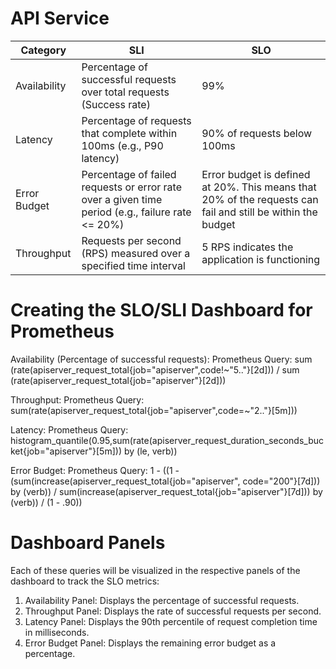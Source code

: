 # API Service

| Category     | SLI                                                                                           | SLO                                                                                                         |
|--------------|-----------------------------------------------------------------------------------------------|-------------------------------------------------------------------------------------------------------------|
| Availability | Percentage of successful requests over total requests (Success rate)                           | 99%                                                                                                         |
| Latency      | Percentage of requests that complete within 100ms (e.g., P90 latency)                          | 90% of requests below 100ms                                                                                 |
| Error Budget | Percentage of failed requests or error rate over a given time period (e.g., failure rate <= 20%)| Error budget is defined at 20%. This means that 20% of the requests can fail and still be within the budget |
| Throughput   | Requests per second (RPS) measured over a specified time interval                              | 5 RPS indicates the application is functioning                                                              |



# Creating the SLO/SLI Dashboard for Prometheus
Availability (Percentage of successful requests):
Prometheus Query: 
    sum (rate(apiserver_request_total{job="apiserver",code!~"5.."}[2d])) / sum (rate(apiserver_request_total{job="apiserver"}[2d]))

Throughput:
Prometheus Query:
    sum(rate(apiserver_request_total{job="apiserver",code=~"2.."}[5m]))

Latency:
Prometheus Query:   
    histogram_quantile(0.95,sum(rate(apiserver_request_duration_seconds_bucket{job="apiserver"}[5m])) by (le, verb))

Error Budget:
Prometheus Query:
    1 - ((1 - (sum(increase(apiserver_request_total{job="apiserver", code="200"}[7d])) by (verb)) / sum(increase(apiserver_request_total{job="apiserver"}[7d])) by (verb)) / (1 - .90))

# Dashboard Panels
Each of these queries will be visualized in the respective panels of the dashboard to track the SLO metrics:
1. Availability Panel: Displays the percentage of successful requests.
2. Throughput Panel: Displays the rate of successful requests per second.
3. Latency Panel: Displays the 90th percentile of request completion time in milliseconds. 
4. Error Budget Panel: Displays the remaining error budget as a percentage.

